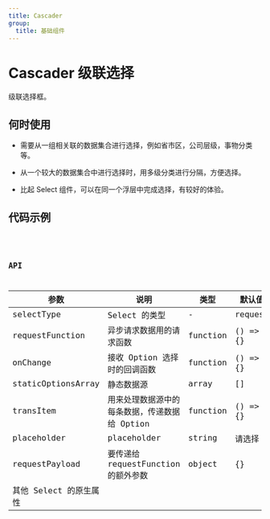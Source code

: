 ```yaml
---
title: Cascader
group:
  title: 基础组件
---
```


# Cascader 级联选择

级联选择框。

## 何时使用

- 需要从一组相关联的数据集合进行选择，例如省市区，公司层级，事物分类等。

- 从一个较大的数据集合中进行选择时，用多级分类进行分隔，方便选择。

- 比起 Select 组件，可以在同一个浮层中完成选择，有较好的体验。

## 代码示例

<code src="./examples/load-data.tsx" />
<code src="./examples/load-data-init.tsx" />

## API

| 参数                   | 说明                                          | 类型     | 默认值   |
| ---------------------- | --------------------------------------------- | -------- | -------- |
| selectType             | Select 的类型                                 | -        | request  |
| requestFunction        | 异步请求数据用的请求函数                      | function | () => {} |
| onChange               | 接收 Option 选择时的回调函数                  | function | () => {} |
| staticOptionsArray     | 静态数据源                                    | array    | []       |
| transItem              | 用来处理数据源中的每条数据，传递数据给 Option | function | () => {} |
| placeholder            | placeholder                                   | string   | 请选择   |
| requestPayload         | 要传递给 requestFunction 的额外参数           | object   | {}       |
| 其他 Select 的原生属性 |                                               |          |          |
